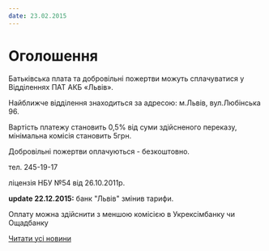 ```yaml
---
date: 23.02.2015
---
```

# Оголошення

Батьківська плата та добровільні пожертви можуть сплачуватися у Відділеннях ПАТ АКБ «Львів».

Найближче відділення знаходиться за адресою: м.Львів, вул.Любінська 96.

Вартість платежу становить 0,5% від суми здійсненого переказу, мінімальна комісія становить 5грн.

Добровільні пожертви оплачуються - безкоштовно.

тел. 245-19-17

ліцензія НБУ №54 від 26.10.2011р.

**update 22.12.2015:** банк "Львів" змінив тарифи.

Оплату можна здійснити з меншою комісією в Укрексімбанку чи Ощадбанку

[Читати усі новини](/news)
